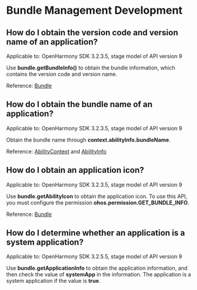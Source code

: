 # Bundle Management Development

## How do I obtain the version code and version name of an application?

Applicable to: OpenHarmony SDK 3.2.3.5, stage model of API version 9

Use **bundle.getBundleInfo()** to obtain the bundle information, which contains the version code and version name.

Reference: [Bundle](../reference/apis/js-apis-Bundle.md#bundlegetbundleinfo)

## How do I obtain the bundle name of an application?

Applicable to: OpenHarmony SDK 3.2.3.5, stage model of API version 9

Obtain the bundle name through **context.abilityInfo.bundleName**.

Reference: [AbilityContext](../reference/apis/js-apis-ability-context.md) and [AbilityInfo](../reference/apis/js-apis-bundle-AbilityInfo.md)

## How do I obtain an application icon?

Applicable to: OpenHarmony SDK 3.2.3.5, stage model of API version 9

Use **bundle.getAbilityIcon** to obtain the application icon. To use this API, you must configure the permission **ohos.permission.GET_BUNDLE_INFO**.

Reference: [Bundle](../reference/apis/js-apis-Bundle.md#bundlegetbundleinfo)

## How do I determine whether an application is a system application?

Applicable to: OpenHarmony SDK 3.2.5.5, stage model of API version 9

Use **bundle.getApplicationInfo** to obtain the application information, and then check the value of **systemApp** in the information. The application is a system application if the value is **true**.
